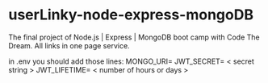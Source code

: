 # userLinky-node-express-mongoDB
The final project of Node.js | Express | MongoDB boot camp with Code The Dream. All links in one page service.

in .env you should add those lines:
MONGO_URI= <your monoDB link>
JWT_SECRET= < secret string >
JWT_LIFETIME= < number of hours or days >
